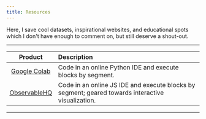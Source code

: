 ```yaml
---
title: Resources
---
```


Here, I save cool datasets, inspirational websites, and educational spots which I don't have enough to comment on, but still deserve a shout-out.

---
| Product | Description |
|:-------:|:------------|
| [Google Colab][google-colab] | Code in an online Python IDE and execute blocks by segment. |
| [ObservableHQ][observablehq] | Code in an online JS IDE and execute blocks by segment; geared towards interactive visualization. |
---

[google-colab]: https://colab.research.google.com/notebook#create=true&language=python3
[observablehq]: https://beta.observablehq.com